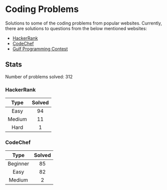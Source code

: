 # Coding Problems

Solutions to some of the coding problems from popular websites. Currently, there are solutions to questions from the below mentioned websites:
* [HackerRank](HackerRank "HackerRank")
* [CodeChef](CodeChef "CodeChef")
* [Gulf Programming Contest](Gulf%20Programming%20Contest "GPC")

## Stats

Number of problems solved: 312

### HackerRank

|Type|Solved|
|:---:|:---:|
|Easy|94|
|Medium|11|
|Hard|1|

### CodeChef

|Type|Solved|
|:---:|:---:|
|Beginner|85|
|Easy|82|
|Medium|2|